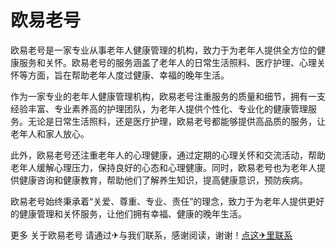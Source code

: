 # 欧易老号

欧易老号是一家专业从事老年人健康管理的机构，致力于为老年人提供全方位的健康服务和关怀。欧易老号的服务涵盖了老年人的日常生活照料、医疗护理、心理关怀等方面，旨在帮助老年人度过健康、幸福的晚年生活。

作为一家专业的老年人健康管理机构，欧易老号注重服务的质量和细节，拥有一支经验丰富、专业素养高的护理团队，为老年人提供个性化、专业化的健康管理服务。无论是日常生活照料，还是医疗护理，欧易老号都能够提供高品质的服务，让老年人和家人放心。

此外，欧易老号还注重老年人的心理健康，通过定期的心理关怀和交流活动，帮助老年人缓解心理压力，保持良好的心态和心理健康。同时，欧易老号也为老年人提供健康咨询和健康教育，帮助他们了解养生知识，提高健康意识，预防疾病。

欧易老号始终秉承着“关爱、尊重、专业、责任”的理念，致力于为老年人提供更好的健康管理和关怀服务，让他们拥有幸福、健康的晚年生活。

更多 关于欧易老号 请通过✈与我们联系，感谢阅读，谢谢！[点这✈里联系](https://acc.k02.cc)
